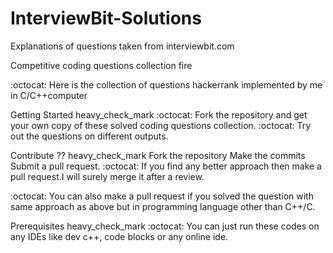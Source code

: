 # InterviewBit-Solutions
Explanations of questions taken from interviewbit.com

Competitive coding questions collection fire

:octocat: Here is the collection of questions hackerrank implemented by me in C/C++computer

Getting Started heavy_check_mark :octocat: Fork the repository and get your own copy of these solved coding questions collection. :octocat: Try out the questions on different outputs.

Contribute ?? heavy_check_mark Fork the repository Make the commits Submit a pull request. :octocat: If you find any better approach then make a pull request.I will surely merge it after a review.

:octocat: You can also make a pull request if you solved the question with same approach as above but in programming language other than C++/C.

Prerequisites heavy_check_mark :octocat: You can just run these codes on any IDEs like dev c++, code blocks or any online ide.
